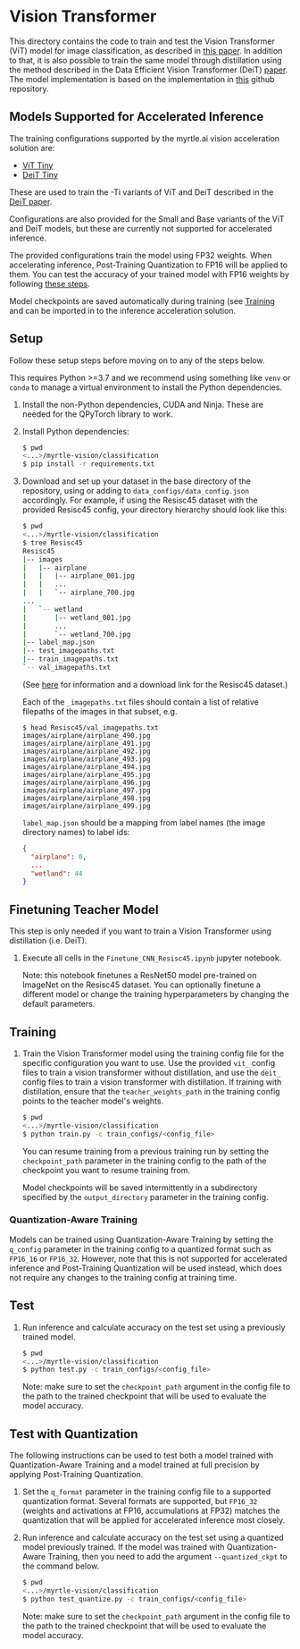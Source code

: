 # Vision Transformer

This directory contains the code to train and test the Vision Transformer (ViT) model
for image classification, as described in [this
paper](https://arxiv.org/pdf/2010.11929v1.pdf). In addition to that, it is also
possible to train the same model through distillation using the method
described in the Data Efficient Vision Transformer (DeiT)
[paper](https://arxiv.org/pdf/2012.12877v1.pdf). The model implementation is
based on the implementation in
[this](https://github.com/lucidrains/vit-pytorch) github repository.

## Models Supported for Accelerated Inference

The training configurations supported by the myrtle.ai vision acceleration
solution are:

- [ViT Tiny](train_configs/vit_tiny.json)
- [DeiT Tiny](train_configs/deit_tiny.json)

These are used to train the -Ti variants of ViT and DeiT described in the [DeiT
paper](https://arxiv.org/pdf/2012.12877v1.pdf).

Configurations are also provided for the Small and Base variants of the ViT and
DeiT models, but these are currently not supported for accelerated inference.

The provided configurations train the model using FP32 weights. When
accelerating inference, Post-Training Quantization to FP16 will be applied to
them. You can test the accuracy of your trained model with FP16 weights by
following [these steps](#test-with-quantization).

Model checkpoints are saved automatically during training (see
[Training](#training) and can be imported in to the inference acceleration
solution.

## Setup

Follow these setup steps before moving on to any of the steps below.

This requires Python >=3.7 and we recommend using something like `venv` or
`conda` to manage a virtual environment to install the Python dependencies.

1. Install the non-Python dependencies, CUDA and Ninja. These are needed for the
   QPyTorch library to work.
2. Install Python dependencies:
   ```bash
   $ pwd
   <...>/myrtle-vision/classification
   $ pip install -r requirements.txt
   ```
3. Download and set up your dataset in the base directory of the repository,
   using or adding to `data_configs/data_config.json` accordingly. For example,
   if using the Resisc45 dataset with the provided Resisc45 config, your
   directory hierarchy should look like this:
   ```bash
   $ pwd
   <...>/myrtle-vision/classification
   $ tree Resisc45
   Resisc45
   |-- images
   |   |-- airplane
   |   |   |-- airplane_001.jpg
   |   |   ...
   |   |   `-- airplane_700.jpg
   ...
   |   `-- wetland
   |       |-- wetland_001.jpg
   |       ...
   |       `-- wetland_700.jpg
   |-- label_map.json
   |-- test_imagepaths.txt
   |-- train_imagepaths.txt
   `-- val_imagepaths.txt
   ```

   (See [here](https://www.tensorflow.org/datasets/catalog/resisc45) for
   information and a download link for the Resisc45 dataset.)

   Each of the `_imagepaths.txt` files should contain a list of relative
   filepaths of the images in that subset, e.g.

   ```
   $ head Resisc45/val_imagepaths.txt
   images/airplane/airplane_490.jpg
   images/airplane/airplane_491.jpg
   images/airplane/airplane_492.jpg
   images/airplane/airplane_493.jpg
   images/airplane/airplane_494.jpg
   images/airplane/airplane_495.jpg
   images/airplane/airplane_496.jpg
   images/airplane/airplane_497.jpg
   images/airplane/airplane_498.jpg
   images/airplane/airplane_499.jpg
   ```

   `label_map.json` should be a mapping from label names (the image directory
   names) to label ids:
   ```json
   {
     "airplane": 0,
     ...
     "wetland": 44
   }
   ```

## Finetuning Teacher Model
   This step is only needed if you want to train a Vision Transformer using
   distillation (i.e. DeiT).

1. Execute all cells in the `Finetune_CNN_Resisc45.ipynb` jupyter notebook.

   Note: this notebook finetunes a ResNet50 model pre-trained on ImageNet on
   the Resisc45 dataset. You can optionally finetune a different model or
   change the training hyperparameters by changing the default parameters.

## Training
1. Train the Vision Transformer model using the training config file for the
   specific configuration you want to use. Use the provided `vit_` config files
   to train a vision transformer without distillation, and use the `deit_`
   config files to train a vision transformer with distillation. If training
   with distillation, ensure that the `teacher_weights_path` in the training
   config points to the teacher model's weights.
   ```bash
   $ pwd
   <...>/myrtle-vision/classification
   $ python train.py -c train_configs/<config_file>
   ```

   You can resume training from a previous training run by setting the
   `checkpoint_path` parameter in the training config to the path of the
   checkpoint you want to resume training from.

   Model checkpoints will be saved intermittently in a subdirectory specified by
   the `output_directory` parameter in the training config.

### Quantization-Aware Training
Models can be trained using Quantization-Aware Training by setting the
`q_config` parameter in the training config to a quantized format such as
`FP16_16` or `FP16_32`. However, note that this is not supported for accelerated
inference and Post-Training Quantization will be used instead, which does not
require any changes to the training config at training time.

## Test
1. Run inference and calculate accuracy on the test set using a previously
   trained model.
   ```bash
   $ pwd
   <...>/myrtle-vision/classification
   $ python test.py -c train_configs/<config_file>
   ```

   Note: make sure to set the `checkpoint_path` argument in the config file to
   the path to the trained checkpoint that will be used to evaluate the model
   accuracy.

## Test with Quantization
The following instructions can be used to test both a model trained with
Quantization-Aware Training and a model trained at full precision by applying
Post-Training Quantization.

1. Set the `q_format` parameter in the training config file to a supported
   quantization format. Several formats are supported, but `FP16_32` (weights
   and activations at FP16, accumulations at FP32) matches the quantization
   that will be applied for accelerated inference most closely.
2. Run inference and calculate accuracy on the test set using a quantized model
   previously trained. If the model was trained with Quantization-Aware
   Training, then you need to add the argument `--quantized_ckpt` to the
   command below.
   ```bash
   $ pwd
   <...>/myrtle-vision/classification
   $ python test_quantize.py -c train_configs/<config_file>
   ```

   Note: make sure to set the `checkpoint_path` argument in the config file to
   the path to the trained checkpoint that will be used to evaluate the model
   accuracy.
